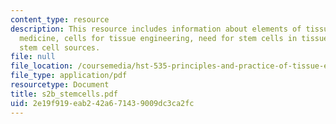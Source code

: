 ```yaml
---
content_type: resource
description: This resource includes information about elements of tissue engineering/regenerative
  medicine, cells for tissue engineering, need for stem cells in tissue engineering,
  stem cell sources.
file: null
file_location: /coursemedia/hst-535-principles-and-practice-of-tissue-engineering-fall-2004/2e19f919eab242a671439009dc3ca2fc_s2b_stemcells.pdf
file_type: application/pdf
resourcetype: Document
title: s2b_stemcells.pdf
uid: 2e19f919-eab2-42a6-7143-9009dc3ca2fc
---
```

